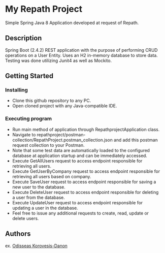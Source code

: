 # My Repath Project

Simple Spring Java 8 Application developed at request of Repath.

## Description

Spring Boot (2.4.2) REST application with the purpose of performing CRUD operations on a User Entity.
Uses an H2 in-memory database to store data. Testing was done utilizing Junit4 as well as Mockito.

## Getting Started

### Installing

* Clone this github repository to any PC.
* Open cloned project with any Java-compatible IDE.

### Executing program

* Run main method of application through RepathprojectApplication class.
* Navigate to repathproject/postman-collection/RepathProject.postman_collection.json and add
this postman request collection to your Postman.
* Note that some test data are automatically loaded to the configured database at application startup and 
can be immediately accessed.
* Execute GetAllUsers request to access endpoint responsible for retrieving all users.
* Execute GetUserByCompany request to access endpoint responsible for retrieving all users based on company.
* Execute SaveUser request to access endpoint responsible for saving a new user to the database.
* Execute DeleteUser request to access endpoint responsible for deleting a user from the database.
* Execute UpdateUser request to access endpoint responsible for updating a user in the database.
* Feel free to issue any additional requests to create, read, update or delete users.

## Authors

ex. [Odisseas Korovesis-Danon](https://www.linkedin.com/in/odisseas-korovesis-danon/)